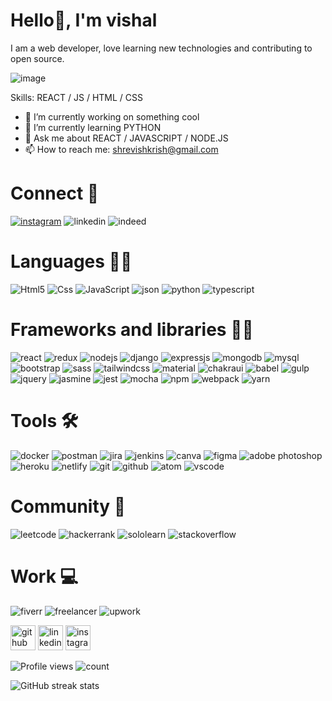 # Hello👋, I'm vishal

I am a web developer, love learning new technologies and contributing to open source.

![image](https://user-images.githubusercontent.com/121739011/210302647-a2e3d211-7659-477d-bcb6-fb18d98a6ed1.png) 

Skills:  REACT / JS / HTML / CSS

- 🔭 I’m currently working on something cool 
- 🌱 I’m currently learning PYTHON
- 💬 Ask me about REACT / JAVASCRIPT / NODE.JS 
- 📫 How to reach me: shrevishkrish@gmail.com 


# Connect 👥


[<img src="https://img.shields.io/badge/Instagram-E4405F?style=for-the-badge&logo=instagram&logoColor=white" alt="instagram">](https://www.instagram.com/vishal.m.s.d/) ![linkedin](https://img.shields.io/badge/LinkedIn-0077B5?style=for-the-badge&logo=linkedin&logoColor=white) ![indeed](https://img.shields.io/badge/Indeed-003A9B?style=for-the-badge&logo=Indeed&logoColor=white)


# Languages 👩‍💻


![Html5](https://img.shields.io/badge/HTML5-E34F26?style=for-the-badge&logo=html5&logoColor=white) ![Css](https://img.shields.io/badge/CSS3-1572B6?style=for-the-badge&logo=css3&logoColor=white) ![JavaScript](https://img.shields.io/badge/JavaScript-323330?style=for-the-badge&logo=javascript&logoColor=F7DF1E) ![json](https://img.shields.io/badge/json-5E5C5C?style=for-the-badge&logo=json&logoColor=white) ![python](https://img.shields.io/badge/Python-FFD43B?style=for-the-badge&logo=python&logoColor=blue)  ![typescript](https://img.shields.io/badge/TypeScript-007ACC?style=for-the-badge&logo=typescript&logoColor=white)


# Frameworks and libraries 👩‍💻


![react](https://img.shields.io/badge/React-20232A?style=for-the-badge&logo=react&logoColor=61DAFB) ![redux](https://img.shields.io/badge/Redux-593D88?style=for-the-badge&logo=redux&logoColor=white) ![nodejs](https://img.shields.io/badge/Node.js-339933?style=for-the-badge&logo=nodedotjs&logoColor=white) ![django](https://img.shields.io/badge/Django-092E20?style=for-the-badge&logo=django&logoColor=green) ![expressjs](https://img.shields.io/badge/Express.js-000000?style=for-the-badge&logo=express&logoColor=white) ![mongodb](https://img.shields.io/badge/MongoDB-4EA94B?style=for-the-badge&logo=mongodb&logoColor=white) ![mysql](https://img.shields.io/badge/MySQL-005C84?style=for-the-badge&logo=mysql&logoColor=white) ![bootstrap](https://img.shields.io/badge/Bootstrap-563D7C?style=for-the-badge&logo=bootstrap&logoColor=white) ![sass](https://img.shields.io/badge/Sass-CC6699?style=for-the-badge&logo=sass&logoColor=white) ![tailwindcss](https://img.shields.io/badge/Tailwind_CSS-38B2AC?style=for-the-badge&logo=tailwind-css&logoColor=white) ![material](https://img.shields.io/badge/Material%20UI-007FFF?style=for-the-badge&logo=mui&logoColor=white) ![chakraui](https://img.shields.io/badge/Chakra--UI-319795?style=for-the-badge&logo=chakra-ui&logoColor=white) ![babel](  https://img.shields.io/badge/Babel-F9DC3E?style=for-the-badge&logo=babel&logoColor=white ) ![gulp](https://img.shields.io/badge/Gulp-CF4647?style=for-the-badge&logo=gulp&logoColor=white) ![jquery](https://img.shields.io/badge/jQuery-0769AD?style=for-the-badge&logo=jquery&logoColor=white) ![jasmine](https://img.shields.io/badge/Jasmine-8A4182?style=for-the-badge&logo=Jasmine&logoColor=white) ![jest](https://img.shields.io/badge/Jest-C21325?style=for-the-badge&logo=jest&logoColor=white) ![mocha](https://img.shields.io/badge/Mocha-8D6748?style=for-the-badge&logo=Mocha&logoColor=white) ![npm](https://img.shields.io/badge/npm-CB3837?style=for-the-badge&logo=npm&logoColor=white) ![webpack](https://img.shields.io/badge/Webpack-8DD6F9?style=for-the-badge&logo=Webpack&logoColor=white) ![yarn](https://img.shields.io/badge/Yarn-2C8EBB?style=for-the-badge&logo=yarn&logoColor=white)


# Tools 🛠️


![docker](https://img.shields.io/badge/Docker-2CA5E0?style=for-the-badge&logo=docker&logoColor=white) ![postman](https://img.shields.io/badge/Postman-FF6C37?style=for-the-badge&logo=Postman&logoColor=white) ![jira](https://img.shields.io/badge/Jira-0052CC?style=for-the-badge&logo=Jira&logoColor=white)  ![jenkins](  https://img.shields.io/badge/Jenkins-D24939?style=for-the-badge&logo=Jenkins&logoColor=white ) ![canva](https://img.shields.io/badge/Canva-%2300C4CC.svg?&style=for-the-badge&logo=Canva&logoColor=white) ![figma](  https://img.shields.io/badge/Figma-F24E1E?style=for-the-badge&logo=figma&logoColor=white ) ![adobe photoshop](https://img.shields.io/badge/Adobe%20Photoshop-31A8FF?style=for-the-badge&logo=Adobe%20Photoshop&logoColor=black) ![heroku](https://img.shields.io/badge/Heroku-430098?style=for-the-badge&logo=heroku&logoColor=white) ![netlify](  https://img.shields.io/badge/Netlify-00C7B7?style=for-the-badge&logo=netlify&logoColor=white ) ![git](https://img.shields.io/badge/GIT-E44C30?style=for-the-badge&logo=git&logoColor=white)  ![github](https://img.shields.io/badge/GitHub-100000?style=for-the-badge&logo=github&logoColor=white)  ![atom](https://img.shields.io/badge/Atom-66595C?style=for-the-badge&logo=Atom&logoColor=white) ![vscode](https://img.shields.io/badge/VSCode-0078D4?style=for-the-badge&logo=visual%20studio%20code&logoColor=white)


# Community 👥


![leetcode](https://img.shields.io/badge/-LeetCode-FFA116?style=for-the-badge&logo=LeetCode&logoColor=black) ![hackerrank](https://img.shields.io/badge/-Hackerrank-2EC866?style=for-the-badge&logo=HackerRank&logoColor=white) ![sololearn](https://img.shields.io/badge/-Sololearn-3a464b?style=for-the-badge&logo=Sololearn&logoColor=white) ![stackoverflow](https://img.shields.io/badge/Stack_Overflow-FE7A16?style=for-the-badge&logo=stack-overflow&logoColor=white)


# Work 💻


![fiverr](  https://img.shields.io/badge/fiverr-1DBF73?style=for-the-badge&logo=fiverr&logoColor=white ) ![freelancer](https://img.shields.io/badge/Freelancer-29B2FE?style=for-the-badge&logo=Freelancer&logoColor=white) ![upwork](https://img.shields.io/badge/UpWork-6FDA44?style=for-the-badge&logo=Upwork&logoColor=white)


[<img src='https://cdn.jsdelivr.net/npm/simple-icons@3.0.1/icons/github.svg' alt='github' height='40'>](https://github.com/vishalkrishna8) [<img src='https://cdn.jsdelivr.net/npm/simple-icons@3.0.1/icons/linkedin.svg' alt='linkedin' height='40'>](https://www.linkedin.com/in/vishalkrishna8/) [<img src='https://cdn.jsdelivr.net/npm/simple-icons@3.0.1/icons/instagram.svg' alt='instagram' height='40'>](https://www.instagram.com/vishal.m.s.d/) 

![Profile views](https://gpvc.arturio.dev/vishalkrishna8)  ![count](https://hits.seeyoufarm.com/api/count/incr/badge.svg?url=https%3A%2F%2Fgithub.com%2F{vishalkrishna8}1212%2Fhit-counter) 


![GitHub streak stats](https://streak-stats.demolab.com/?user=vishalkrishna8)  

 

